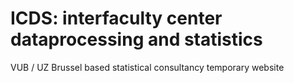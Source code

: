 # ICDS: interfaculty center dataprocessing and statistics
VUB / UZ Brussel based statistical consultancy
temporary website
